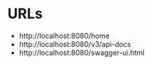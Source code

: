 # URLs

- http://localhost:8080/home
- http://localhost:8080/v3/api-docs
- http://localhost:8080/swagger-ui.html